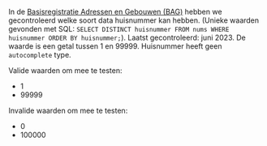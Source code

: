 <!-- @license CC0-1.0 -->
<!-- markdownlint-disable MD041 -->

In de [Basisregistratie Adressen en Gebouwen (BAG)](https://bagviewer.kadaster.nl/lvbag/bag-viewer/index.html) hebben we gecontroleerd welke soort data huisnummer kan hebben. (Unieke waarden gevonden met SQL: `SELECT DISTINCT huisnummer FROM nums WHERE huisnummer ORDER BY huisnummer;`). Laatst gecontroleerd: juni 2023.
De waarde is een getal tussen 1 en 99999.
Huisnummer heeft geen `autocomplete` type.

Valide waarden om mee te testen:

- 1
- 99999

Invalide waarden om mee te testen:

- 0
- 100000
